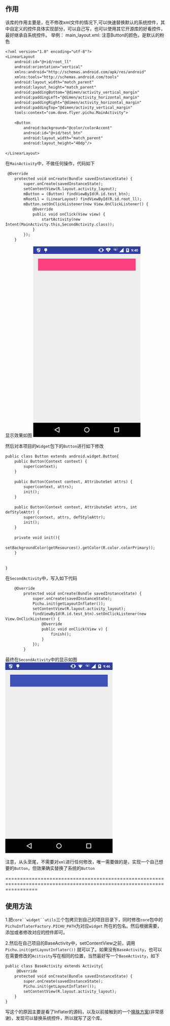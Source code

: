 ## 作用
该库的作用主要是，在不修改xml文件的情况下,可以快速替换默认的系统控件，其中自定义的控件具体实现部分，可以自己写，也可以使用其它开源库的好看控件，最好继承自系统控件。
举例：
main_layout.xml: 注意Button的颜色，是默认的粉色
    
    
    <?xml version="1.0" encoding="utf-8"?>
    <LinearLayout
        android:id="@+id/root_ll"
        android:orientation="vertical"
        xmlns:android="http://schemas.android.com/apk/res/android"
        xmlns:tools="http://schemas.android.com/tools"
        android:layout_width="match_parent"
        android:layout_height="match_parent"
        android:paddingBottom="@dimen/activity_vertical_margin"
        android:paddingLeft="@dimen/activity_horizontal_margin"
        android:paddingRight="@dimen/activity_horizontal_margin"
        android:paddingTop="@dimen/activity_vertical_margin"
        tools:context="com.dove.flyer.pichu.MainActivity">
        
        <Button
            android:background="@color/colorAccent"
            android:id="@+id/test_btn"
            android:layout_width="match_parent"
            android:layout_height="40dp"/>
    
    </LinearLayout>


在`MainActivity`中，不做任何操作，代码如下

    
     @Override
        protected void onCreate(Bundle savedInstanceState) {
            super.onCreate(savedInstanceState);
            setContentView(R.layout.activity_layout);
            mButton = (Button) findViewById(R.id.test_btn);
            mRootLl = (LinearLayout) findViewById(R.id.root_ll);
            mButton.setOnClickListener(new View.OnClickListener() {
                @Override
                public void onClick(View view) {
                    startActivity(new Intent(MainActivity.this,SecondActivity.class));
                }
            });
        }
    

显示效果如图 ![alt](https://github.com/flyer88/Pichu/blob/master/MainActivity.png)

然后对本项目的`Widget`包下的`Button`进行如下修改

    
    public class Button extends android.widget.Button{
        public Button(Context context) {
            super(context);
        }

        public Button(Context context, AttributeSet attrs) {
            super(context, attrs);
            init();
        }

        public Button(Context context, AttributeSet attrs, int defStyleAttr) {
            super(context, attrs, defStyleAttr);
            init();
        }

        private void init(){
            setBackgroundColor(getResources().getColor(R.color.colorPrimary));
        }

        
    }
    

在`SecondActivity`中，写入如下代码

    
        @Override
            protected void onCreate(Bundle savedInstanceState) {
                super.onCreate(savedInstanceState);
                Pichu.init(getLayoutInflater());
                setContentView(R.layout.activity_layout);
                findViewById(R.id.test_btn).setOnClickListener(new View.OnClickListener() {
                    @Override
                    public void onClick(View v) {
                        finish();
                    }
                });
            }
    

最终在`SecondActivity`中的显示如图 ![alt](https://github.com/flyer88/Pichu/blob/master/SecondActivity.png)


注意，从头至尾，不需要对`xml`进行任何修改，唯一需要做的是，实现一个自己想要的`Button`，但效果确实替换了系统的`Button`


=======================================================================================================================



## 使用方法

1.把`core``widget``utils`三个包拷贝到自己的项目目录下，同时修改`core`包中的`PichuInflaterFactory.PICHU_PATH`为对应`widget`    所在的包名。然后根据需要，添加或者修改对应的控件即可。

2.然后在自己项目的BaseActivity中，setContentView之前，调用`Pichu.init(getLayoutInflater())` 就可以了。如果没有`BaseActivity`，也可以在需要修改的`Acitivity`写在相同的位置，当然最好写一个`BaseActivity`，如下
    
    
    public class BaseActivity extends Activity{
         @Override
        protected void onCreate(Bundle savedInstanceState) {
            super.onCreate(savedInstanceState);
            Pichu.init(getLayoutInflater());
            setContentView(R.layout.activity_layout);
        }
    }
    

写这个的原因主要是看了Inflater的源码，以及以前接触到的一个[换肤方案](https://github.com/fengjundev/Android-Skin-Loader)(非常感谢)，发现可以替换系统控件，所以就写了这个库。
